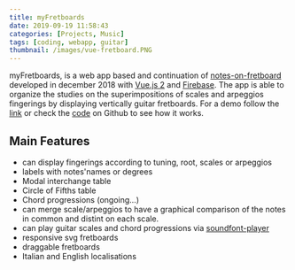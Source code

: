 ```yaml
---
title: myFretboards
date: 2019-09-19 11:58:43
categories: [Projects, Music]
tags: [coding, webapp, guitar]
thumbnail: /images/vue-fretboard.PNG
---
```


myFretboards, is a web app based and continuation of [notes-on-fretboard](https://github.com/LorenzoCorbella74/notes-on-fretboard) developed in december 2018 with [ Vue.js 2](https://it.vuejs.org/) and [Firebase](https://firebase.google.com/). The app is able to organize the studies on the superimpositions of scales and arpeggios fingerings by displaying vertically guitar fretboards. For a demo follow the [link](https://hardcore-liskov-9c3707.netlify.com/#/) or check the [code](https://github.com/LorenzoCorbella74/vue-fretboard) on Github to see how it works. 

## Main Features
- can display fingerings according to tuning, root, scales or arpeggios 
- labels with notes'names or degrees
- Modal interchange table
- Circle of Fifths table
- Chord progressions (ongoing...)
- can merge scale/arpeggios to have a graphical comparison of the notes in common and distint on each scale. 
- can play guitar scales and chord progressions via [soundfont-player](https://github.com/danigb/soundfont-player)
- responsive svg fretboards
- draggable fretboards
- Italian and English localisations


